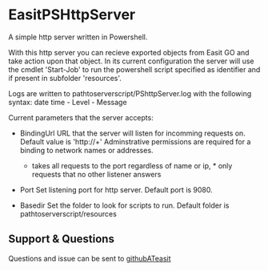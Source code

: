# EasitPSHttpServer

A simple http server written in Powershell.

With this http server you can recieve exported objects from Easit GO and take action upon that object.
In its current configuration the server will use the cmdlet 'Start-Job' to run the powershell script
specified as identifier and if present in subfolder 'resources'.

Logs are written to pathtoserverscript/PShttpServer.log with the following syntax:
date time - Level - Message

Current parameters that the server accepts:
- BindingUrl
    URL that the server will listen for incomming requests on.
    Default value is 'http://+'
    Adminstrative permissions are required for a binding to network names or addresses.
    + takes all requests to the port regardless of name or ip, * only requests that no other listener answers

- Port
    Set listening port for http server.
    Default port is 9080.

- Basedir
    Set the folder to look for scripts to run.
    Default folder is pathtoserverscript/resources

## Support & Questions

Questions and issue can be sent to [githubATeasit](mailto:github@easit.com)
